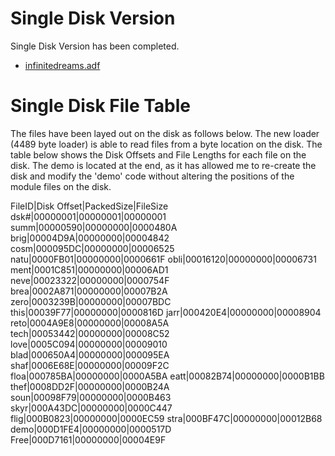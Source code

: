 
# Single Disk Version
Single Disk Version has been completed. 
   - [infinitedreams.adf](../diskimages/infinitedreams.adf)

# Single Disk File Table
The files have been layed out on the disk as follows below.
The new loader (4489 byte loader) is able to read files from a byte location on the disk. The table below shows the Disk Offsets and File Lengths for each file on the disk.
The demo is located at the end, as it has allowed me to re-create the disk and modify the 'demo' code without altering the positions of the module files on the disk.

FileID|Disk Offset|PackedSize|FileSize
dsk#|00000001|00000001|00000001
summ|00000590|00000000|0000480A
brig|00004D9A|00000000|00004842
cosm|000095DC|00000000|00006525
natu|0000FB01|00000000|0000661F
obli|00016120|00000000|00006731
ment|0001C851|00000000|00006AD1
neve|00023322|00000000|0000754F
brea|0002A871|00000000|00007B2A
zero|0003239B|00000000|00007BDC
this|00039F77|00000000|0000816D
jarr|000420E4|00000000|00008904
reto|0004A9E8|00000000|00008A5A
tech|00053442|00000000|00008C52
love|0005C094|00000000|00009010
blad|000650A4|00000000|000095EA
shaf|0006E68E|00000000|00009F2C
floa|000785BA|00000000|0000A5BA
eatt|00082B74|00000000|0000B1BB
thef|0008DD2F|00000000|0000B24A
soun|00098F79|00000000|0000B463
skyr|000A43DC|00000000|0000C447
flig|000B0823|00000000|0000EC59
stra|000BF47C|00000000|00012B68
demo|000D1FE4|00000000|0000517D
Free|000D7161|00000000|00004E9F








